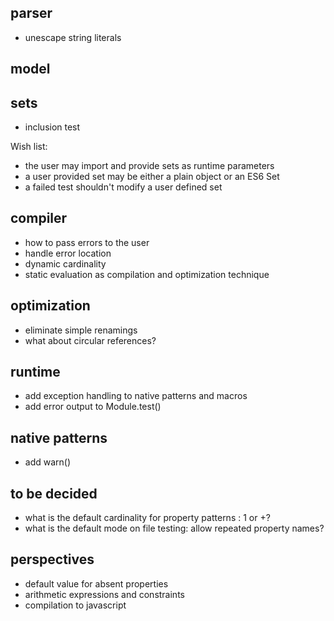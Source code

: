 ## parser

- unescape string literals

## model

## sets

- inclusion test

Wish list:
- the user may import and provide sets as runtime parameters
- a user provided set may be either a plain object or an ES6 Set
- a failed test shouldn't modify a user defined set

## compiler

- how to pass errors to the user
- handle error location
- dynamic cardinality
- static evaluation as compilation and optimization technique

## optimization

- eliminate simple renamings
- what about circular references?

## runtime

- add exception handling to native patterns and macros
- add error output to Module.test()

## native patterns

- add warn()

## to be decided

- what is the default cardinality for property patterns : 1 or +?
- what is the default mode on file testing: allow repeated property names?

## perspectives

- default value for absent properties
- arithmetic expressions and constraints
- compilation to javascript
